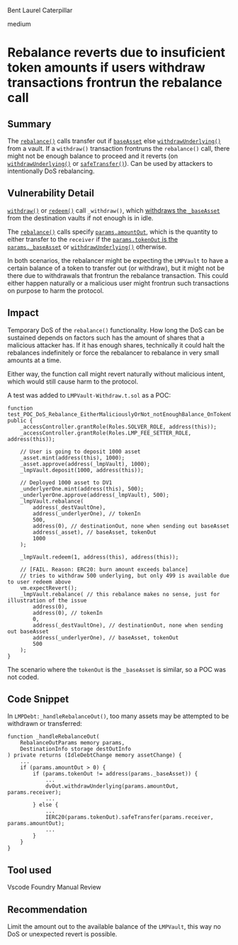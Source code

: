 Bent Laurel Caterpillar

medium

# Rebalance reverts due to insuficient token amounts if users withdraw transactions frontrun the rebalance call
## Summary
The [`rebalance()`](https://github.com/sherlock-audit/2023-06-tokemak/blob/main/v2-core-audit-2023-07-14/src/vault/LMPVault.sol#L691) calls transfer out if [`baseAsset`](https://github.com/sherlock-audit/2023-06-tokemak/blob/main/v2-core-audit-2023-07-14/src/vault/libs/LMPDebt.sol#L398) else [`withdrawUnderlying()`](https://github.com/sherlock-audit/2023-06-tokemak/blob/main/v2-core-audit-2023-07-14/src/vault/libs/LMPDebt.sol#L377) from a vault. If a `withdraw()` transaction frontruns the `rebalance()` call, there might not be enough balance to proceed and it reverts (on [`withdrawUnderlying()`](https://github.com/sherlock-audit/2023-06-tokemak/blob/main/v2-core-audit-2023-07-14/src/vault/libs/LMPDebt.sol#L390) or [`safeTransfer()`](https://github.com/sherlock-audit/2023-06-tokemak/blob/main/v2-core-audit-2023-07-14/src/vault/libs/LMPDebt.sol#L406)). Can be used by attackers to intentionally DoS rebalancing.

## Vulnerability Detail
[`withdraw()`](https://github.com/sherlock-audit/2023-06-tokemak/blob/main/v2-core-audit-2023-07-14/src/vault/LMPVault.sol#L414) or [`redeem()`](https://github.com/sherlock-audit/2023-06-tokemak/blob/main/v2-core-audit-2023-07-14/src/vault/LMPVault.sol#L433) call `_withdraw()`, which [withdraws the `_baseAsset`](https://github.com/sherlock-audit/2023-06-tokemak/blob/main/v2-core-audit-2023-07-14/src/vault/LMPVault.sol#L483) from the destination vaults if not enough is in idle.

The [`rebalance()`](https://github.com/sherlock-audit/2023-06-tokemak/blob/main/v2-core-audit-2023-07-14/src/vault/LMPVault.sol#L691) calls specify [`params.amountOut`](https://github.com/sherlock-audit/2023-06-tokemak/blob/main/v2-core-audit-2023-07-14/src/vault/libs/LMPDebt.sol#L376), which is the quantity to either transfer to the `receiver` if the [`params.tokenOut` is the `params._baseAsset`](https://github.com/sherlock-audit/2023-06-tokemak/blob/main/v2-core-audit-2023-07-14/src/vault/libs/LMPDebt.sol#L406) or [`withdrawUnderlying()`](https://github.com/sherlock-audit/2023-06-tokemak/blob/main/v2-core-audit-2023-07-14/src/vault/libs/LMPDebt.sol#L390) otherwise.

In both scenarios, the rebalancer might be expecting the `LMPVault` to have a certain balance of a token to transfer out (or withdraw), but it might not be there due to withdrawals that frontrun the rebalance transaction. This could either happen naturally or a malicious user might frontrun such transactions on purpose to harm the protocol.

## Impact
Temporary DoS of the `rebalance()` functionality. How long the DoS can be sustained depends on factors such has the amount of shares that a malicious attacker has. If it has enough shares, technically it could halt the rebalances indefinitely or force the rebalancer to rebalance in very small amounts at a time.

Either way, the function call might revert naturally without malicious intent, which would still cause harm to the protocol.

A test was added to `LMPVault-Withdraw.t.sol` as a POC:
```solidity
function test_POC_DoS_Rebalance_EitherMaliciouslyOrNot_notEnoughBalance_OnTokenOut() public {
    _accessController.grantRole(Roles.SOLVER_ROLE, address(this));
    _accessController.grantRole(Roles.LMP_FEE_SETTER_ROLE, address(this));

    // User is going to deposit 1000 asset
    _asset.mint(address(this), 1000);
    _asset.approve(address(_lmpVault), 1000);
    _lmpVault.deposit(1000, address(this));

    // Deployed 1000 asset to DV1
    _underlyerOne.mint(address(this), 500);
    _underlyerOne.approve(address(_lmpVault), 500);
    _lmpVault.rebalance(
        address(_destVaultOne),
        address(_underlyerOne), // tokenIn
        500,
        address(0), // destinationOut, none when sending out baseAsset
        address(_asset), // baseAsset, tokenOut
        1000
    );

    _lmpVault.redeem(1, address(this), address(this));
    
    // [FAIL. Reason: ERC20: burn amount exceeds balance]
    // tries to withdraw 500 underlying, but only 499 is available due to user redeem above
    vm.expectRevert();
    _lmpVault.rebalance( // this rebalance makes no sense, just for illustration of the issue
        address(0),
        address(0), // tokenIn
        0,
        address(_destVaultOne), // destinationOut, none when sending out baseAsset
        address(_underlyerOne), // baseAsset, tokenOut
        500
    );
}
```
The scenario where the `tokenOut` is the `_baseAsset` is similar, so a POC was not coded.

## Code Snippet
In `LMPDebt:_handleRebalanceOut()`, too many assets may be attempted to be withdrawn or transferred:
```solidity
function _handleRebalanceOut(
    RebalanceOutParams memory params,
    DestinationInfo storage destOutInfo
) private returns (IdleDebtChange memory assetChange) {
    ...
    if (params.amountOut > 0) {
        if (params.tokenOut != address(params._baseAsset)) {
            ...
            dvOut.withdrawUnderlying(params.amountOut, params.receiver);
            ...
        } else {
            ...
            IERC20(params.tokenOut).safeTransfer(params.receiver, params.amountOut);
            ...
        }
    }
}
```

## Tool used
Vscode
Foundry
Manual Review

## Recommendation
Limit the amount out to the available balance of the `LMPVault`, this way no DoS or unexpected revert is possible.